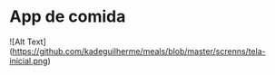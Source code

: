 # App de comida

![Alt Text] (https://github.com/kadeguilherme/meals/blob/master/screnns/tela-inicial.png)
